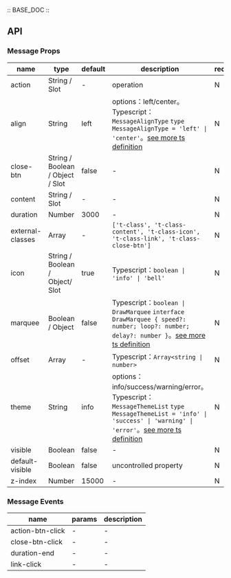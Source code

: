 :: BASE_DOC ::

## API
### Message Props

name | type | default | description | required
-- | -- | -- | -- | --
action | String / Slot | - | operation | N
align | String | left | options：left/center。Typescript：`MessageAlignType` `type MessageAlignType = 'left' \| 'center'`。[see more ts definition](https://github.com/Tencent/tdesign-miniprogram/tree/develop/src/message/type.ts) | N
close-btn | String / Boolean / Object / Slot | false | \- | N
content | String / Slot | - | \- | N
duration | Number | 3000 | \- | N
external-classes | Array | - | `['t-class', 't-class-content', 't-class-icon', 't-class-link', 't-class-close-btn']` | N
icon | String / Boolean / Object/ Slot | true | Typescript：`boolean \| 'info' \| 'bell'` | N
marquee | Boolean / Object | false | Typescript：`boolean \| DrawMarquee` `interface DrawMarquee { speed?: number; loop?: number; delay?: number }`。[see more ts definition](https://github.com/Tencent/tdesign-miniprogram/tree/develop/src/message/type.ts) | N
offset | Array | - | Typescript：`Array<string \| number>` | N
theme | String | info | options：info/success/warning/error。Typescript：`MessageThemeList` `type MessageThemeList = 'info' \| 'success' \| 'warning' \| 'error'`。[see more ts definition](https://github.com/Tencent/tdesign-miniprogram/tree/develop/src/message/type.ts) | N
visible | Boolean | false | \- | N
default-visible | Boolean | false | uncontrolled property | N
z-index | Number | 15000 | \- | N

### Message Events

name | params | description
-- | -- | --
action-btn-click | - | \-
close-btn-click | - | \-
duration-end | \- | \-
link-click | \- | \-

